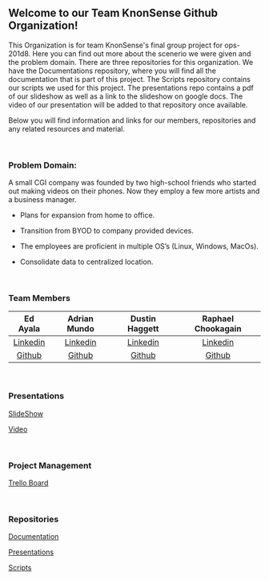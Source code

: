 ## Welcome to our Team KnonSense Github Organization!

This Organization is for team KnonSense's final group project for ops-201d8. Here you can find out more about the scenerio we were given and the problem domain. There are three repositories for this organization. We have the Documentations repository, where you will find all the documentation that is part of this project. The Scripts repository contains our scripts we used for this project. The presentations repo contains a pdf of our slideshow as well as a link to the slideshow on google docs. The video of our presentation will be added to that repository once available.


Below you will find information and links for our members, repositories and any related resources and material.  


<br>

### Problem Domain:

A small CGI company was founded by two high-school friends who started out making videos on their phones. Now they employ a
few more artists and a business manager. 

* Plans for expansion from home to office.

* Transition from BYOD to company provided devices.

* The employees are proficient in multiple OS’s (Linux, Windows, MacOs).

* Consolidate data to centralized location.




<br>


### Team Members

| Ed Ayala | Adrian Mundo | Dustin Haggett | Raphael Chookagain |
|:----------------------:|:-----------------------:|:----------------------:|:----------------------:|
| [Linkedin](https://www.linkedin.com/in/eddie-ayala3/) | [Linkedin](http://linkedin.com/in/adrian-mundo) | [Linkedin](https://www.linkedin.com/in/dustinhaggett) | [Linkedin](https://www.linkedin.com/in/raphaelchookagian/) |
| [Github](https://github.com/EdMandoo1) | [Github](https://github.com/amundo1) | [Github](https://github.com/dustinhaggett) | [Github](https://github.com/cesarderio) |


<br>

### Presentations

[SlideShow](https://github.com/knonsense/Presentations/blob/main/TeamKnonSense.pdf)

[Video]()


<br>

### Project Management

[Trello Board](https://trello.com/b/vUcQohwr/project-management)


<br>

### Repositories

[Documentation](https://github.com/knonsense/Documentation)

[Presentations](https://github.com/knonsense/Presentations)

[Scripts](https://github.com/knonsense/Scripts)


